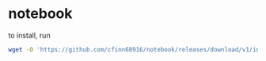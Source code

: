 # notebook


to install, run 
```bash
wget -O 'https://github.com/cfinn68916/notebook/releases/download/v1/install.sh' | sudo sh


```
